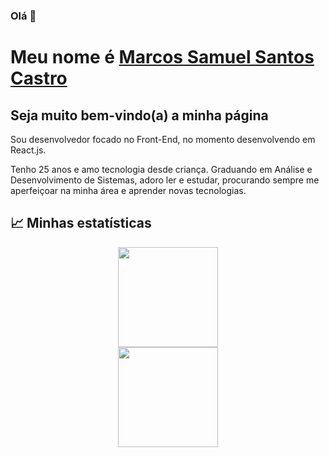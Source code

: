 ### Olá 👋

# Meu nome é [Marcos Samuel Santos Castro](https://www.linkedin.com/in/marcos--castro/)

## Seja muito bem-vindo(a) a minha página

Sou desenvolvedor focado no Front-End, no momento desenvolvendo em React.js.

Tenho 25 anos e amo tecnologia desde criança. Graduando em Análise e Desenvolvimento de Sistemas, adoro ler e estudar, procurando sempre me aperfeiçoar na minha área e aprender novas tecnologias. 

## :chart_with_upwards_trend: Minhas estatísticas

 <div align='center'>
  <img height="160em" src="https://github-readme-stats.vercel.app/api?username=marcoscast&show_icons=true&theme=blue-green&include_all_commits=true&count_private=true"/>
 <br>
  <img height="160em" src="https://github-readme-stats.vercel.app/api/top-langs/?username=marcoscast&layout=compact&langs_count=7&theme=blue-green"/>
</div>
<!--
**MarcosCast/MarcosCast** is a ✨ _special_ ✨ repository because its `README.md` (this file) appears on your GitHub profile.

Here are some ideas to get you started:

- 🔭 I’m currently working on ...
- 🌱 I’m currently learning ...
- 👯 I’m looking to collaborate on ...
- 🤔 I’m looking for help with ...
- 💬 Ask me about ...
- 📫 How to reach me: ...
- 😄 Pronouns: ...
- ⚡ Fun fact: ...
-->
